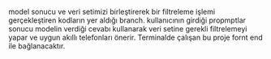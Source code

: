 model sonucu ve veri setimizi birleştirerek bir filtreleme işlemi gerçekleştiren kodların yer aldığı branch. kullanıcının girdiği propmptlar sonucu modelin verdiği cevabı kullanarak veri setine gerekli filtrelemeyi yapar ve uygun akıllı telefonları önerir. Terminalde çalışan bu proje fornt end ile bağlanacaktır.
